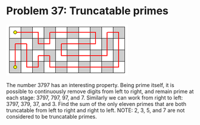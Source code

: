 # Problem 37: Truncatable primes

![problem](problem.gif)

The number 3797 has an interesting property. Being prime itself, it is
possible to continuously remove digits from left to right, and remain
prime at each stage: 3797, 797, 97, and 7. Similarly we can work from
right to left: 3797, 379, 37, and 3. Find the sum of the only eleven
primes that are both truncatable from left to right and right to left.
NOTE: 2, 3, 5, and 7 are not considered to be truncatable primes.

